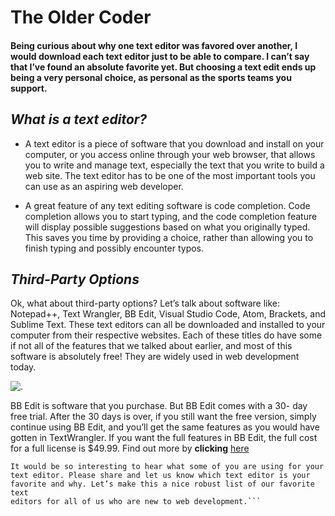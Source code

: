 # The Older Coder

#### Being curious about why one text editor was favored over another, I would download each text editor just to be able to compare. I can’t say that I’ve found an absolute favorite yet. But choosing a text edit ends up being a very personal choice, as personal as the sports teams you support.

## ***What is a text editor?***
- A text editor is a piece of software that you download and install on your computer, or you access online through your web browser, that allows you to write and manage text, especially the text that you write to build a web site. The text editor has to be one of the most important tools you can use as an aspiring web developer.

- A great feature of any text editing software is code completion. Code completion allows you to start typing, and the code completion
feature will display possible suggestions based on what you originally typed. This saves you time by providing a choice, rather than allowing you to finish typing and possibly encounter typos.

## *Third-Party Options*
Ok, what about third-party options? Let’s talk about software like: Notepad++, Text Wrangler, BB Edit, Visual Studio Code, Atom, Brackets, and Sublime Text. These text editors can all be downloaded and installed to your computer from their respective websites. Each of these titles do have some if not all of the features that we talked about earlier, and most of this software is absolutely free! They are widely used in web development today.

![.](https://upload.wikimedia.org/wikipedia/commons/thumb/6/69/Notepad%2B%2B_Logo.svg/1200px-Notepad%2B%2B_Logo.svg.png)



BB Edit is software that you purchase. But BB Edit comes with a 30- day free trial. After the 30 days is over, if you still want the free
version, simply continue using BB Edit, and you’ll get the same features as you would have gotten in TextWrangler. If you want the full features in BB Edit, the full cost for a full license is $49.99. Find out more by **clicking** [here](https://www.barebones.com/products/textwrangler/)

```
It would be so interesting to hear what some of you are using for your
text editor. Please share and let us know which text editor is your
favorite and why. Let’s make this a nice robust list of our favorite text
editors for all of us who are new to web development.```
